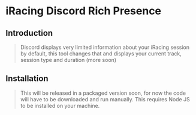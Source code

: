 # iRacing Discord Rich Presence

## Introduction

> Discord displays very limited information about your iRacing session by default, this tool changes that and displays your current track, session type and duration (more soon)

## Installation

> This will be released in a packaged version soon, for now the code will have to be downloaded and run manually. This requires Node JS to be installed on your machine.